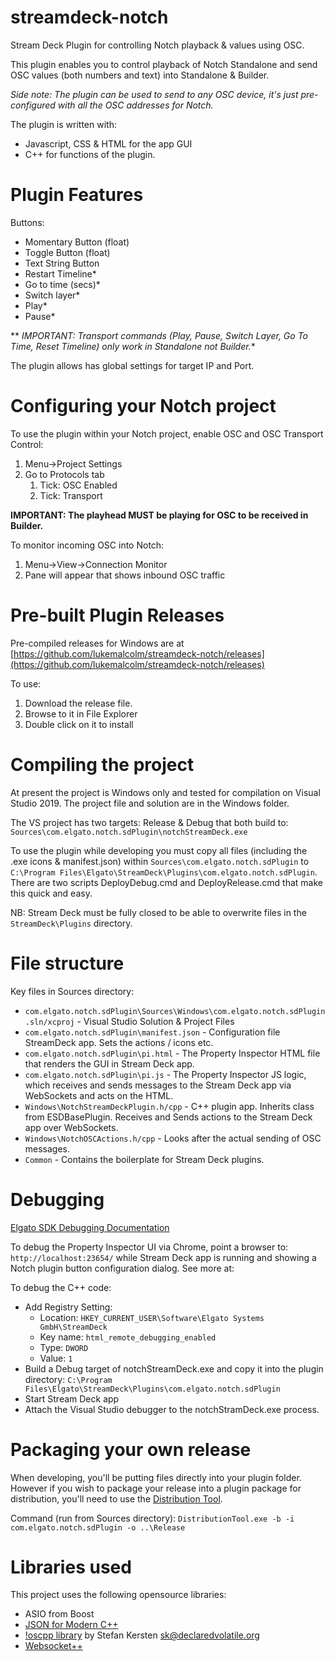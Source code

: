 # streamdeck-notch

Stream Deck Plugin for controlling Notch playback & values using OSC.

This plugin enables you to control playback of Notch Standalone and send OSC values (both numbers and text) into Standalone & Builder.

_Side note: The plugin can be used to send to any OSC device, it's just pre-configured with all the OSC addresses for Notch._

The plugin is written with: 
* Javascript, CSS & HTML for the app GUI
* C++ for functions of the plugin.

# Plugin Features

Buttons:

* Momentary Button (float)
* Toggle Button (float)
* Text String Button
* Restart Timeline*
* Go to time (secs)*
* Switch layer*
* Play*
* Pause*

** *IMPORTANT: Transport commands (Play, Pause, Switch Layer, Go To Time, Reset Timeline) only work in Standalone not Builder.**

The plugin allows has global settings for target IP and Port.

# Configuring your Notch project

To use the plugin within your Notch project, enable OSC and OSC Transport Control:

1. Menu->Project Settings
1. Go to Protocols tab
   1. Tick: OSC Enabled
   1. Tick: Transport

**IMPORTANT: The playhead MUST be playing for OSC to be received in Builder.**

To monitor incoming OSC into Notch:

1. Menu->View->Connection Monitor
1. Pane will appear that shows inbound OSC traffic

# Pre-built Plugin Releases

Pre-compiled releases for Windows are at [https://github.com/lukemalcolm/streamdeck-notch/releases](https://github.com/lukemalcolm/streamdeck-notch/releases)

To use: 
1. Download the release file.
2. Browse to it in File Explorer
3. Double click on it to install

# Compiling the project

At present the project is Windows only and tested for compilation on Visual Studio 2019. The project file and solution are in the Windows folder.

The VS project has two targets: Release & Debug that both build to: `Sources\com.elgato.notch.sdPlugin\notchStreamDeck.exe`

To use the plugin while developing you must copy all files (including the .exe icons & manifest.json) within `Sources\com.elgato.notch.sdPlugin` to `C:\Program Files\Elgato\StreamDeck\Plugins\com.elgato.notch.sdPlugin`. There are two scripts DeployDebug.cmd and DeployRelease.cmd that make this quick and easy.

NB: Stream Deck must be fully closed to be able to overwrite files in the `StreamDeck\Plugins` directory.

# File structure

Key files in Sources directory:

* `com.elgato.notch.sdPlugin\Sources\Windows\com.elgato.notch.sdPlugin.sln/xcproj` - Visual Studio Solution & Project Files
* `com.elgato.notch.sdPlugin\manifest.json` - Configuration file StreamDeck app. Sets the actions / icons etc.
* `com.elgato.notch.sdPlugin\pi.html` - The Property Inspector HTML file that renders the GUI in Stream Deck app.
* `com.elgato.notch.sdPlugin\pi.js` - The Property Inspector JS logic, which receives and sends messages to the Stream Deck app via WebSockets and acts on the HTML.
* `Windows\NotchStreamDeckPlugin.h/cpp` - C++ plugin app. Inherits class from ESDBasePlugin. Receives and Sends actions to the Stream Deck app over WebSockets.
* `Windows\NotchOSCActions.h/cpp` - Looks after the actual sending of OSC messages.
* `Common` - Contains the boilerplate for Stream Deck plugins.

# Debugging

[Elgato SDK Debugging Documentation](https://developer.elgato.com/documentation/stream-deck/sdk/create-your-own-plugin/)

To debug the Property Inspector UI via Chrome, point a browser to: `http://localhost:23654/` while Stream Deck app is running and showing a Notch plugin button configuration dialog. See more at: 

To debug the C++ code:
* Add Registry Setting: 
  * Location: `HKEY_CURRENT_USER\Software\Elgato Systems GmbH\StreamDeck`
  * Key name: `html_remote_debugging_enabled`
  * Type: `DWORD`
  * Value: `1`
* Build a Debug target of notchStreamDeck.exe and copy it into the plugin directory: `C:\Program Files\Elgato\StreamDeck\Plugins\com.elgato.notch.sdPlugin `
* Start Stream Deck app
* Attach the Visual Studio debugger to the notchStramDeck.exe process.

# Packaging your own release

When developing, you'll be putting files directly into your plugin folder. However if you wish to package your release into a plugin package for distribution, you'll need to use the [Distribution Tool](https://developer.elgato.com/documentation/stream-deck/sdk/exporting-your-plugin/).

Command (run from Sources directory): `DistributionTool.exe -b -i com.elgato.notch.sdPlugin -o ..\Release`

# Libraries used

This project uses the following opensource libraries:

* ASIO from Boost
* [JSON for Modern C++](https://github.com/nlohmann/json/releases)
* [!oscpp library](https://github.com/kaoskorobase/oscpp) by Stefan Kersten <sk@declaredvolatile.org> 
* [Websocket++](http://www.zaphoyd.com/websocketpp/)

